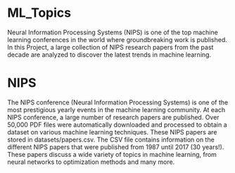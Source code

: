 # ML_Topics
Neural Information Processing Systems (NIPS) is one of the top machine learning conferences in the world where groundbreaking work is published. In this Project, a large collection of NIPS research papers from the past decade are analyzed to discover the latest trends in machine learning.

# NIPS
The NIPS conference (Neural Information Processing Systems) is one of the most prestigious yearly events in the machine learning community. At each NIPS conference, a large number of research papers are published. Over 50,000 PDF files were automatically downloaded and processed to obtain a dataset on various machine learning techniques. These NIPS papers are stored in datasets/papers.csv. The CSV file contains information on the different NIPS papers that were published from 1987 until 2017 (30 years!). These papers discuss a wide variety of topics in machine learning, from neural networks to optimization methods and many more.
